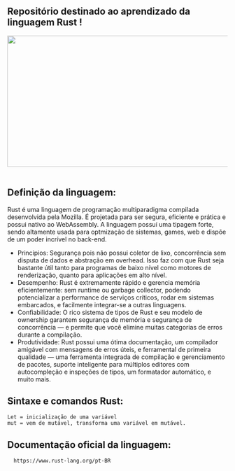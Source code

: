 ## Repositório destinado ao aprendizado da linguagem Rust !


<p align="center">
  <img src="https://sempreupdate.com.br/wp-content/uploads/2020/08/rust-social-wide.jpg" width="700" height="300"/>&nbsp;
</p>



## Definição da linguagem:
  
  Rust é uma linguagem de programação multiparadigma compilada desenvolvida pela Mozilla. É projetada para ser segura, eficiente e prática e possui nativo ao WebAssembly. A linguagem possuí uma tipagem forte, sendo altamente usada para optmização de sistemas, games, web e dispõe de um poder incrível no back-end.
  
  * Principios:
      Segurança pois não possui coletor de lixo, concorrência sem disputa de dados e abstração em overhead. Isso faz com que Rust seja bastante útil tanto para programas de baixo nível como motores de renderização, quanto para aplicações em alto nível.
  * Desempenho:
      Rust é extremamente rápido e gerencia memória eficientemente: sem runtime ou garbage collector, podendo potencializar a performance de serviços críticos, rodar em sistemas embarcados, e facilmente integrar-se a outras linguagens.
  * Confiabilidade: 
      O rico sistema de tipos de Rust e seu modelo de ownership garantem segurança de memória e segurança de concorrência — e permite que você elimine muitas categorias de erros durante a compilação.
  * Produtividade:
      Rust possui uma ótima documentação, um compilador amigável com mensagens de erros úteis, e ferramental de primeira qualidade — uma ferramenta integrada de compilação e gerenciamento de pacotes, suporte inteligente para múltiplos editores com autocompleção e inspeções de tipos, um formatador automático, e muito mais.
      
      
      
## Sintaxe e comandos Rust:
    Let = inicialização de uma variável
    mut = vem de mutável, transforma uma variável em mutável.

## Documentação oficial da linguagem: 
      https://www.rust-lang.org/pt-BR
    
